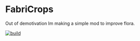# FabriCrops

Out of demotivation Im making a simple mod to improve flora. 
 
[![build](https://github.com/liljavamoddinsite/FabriCrops/actions/workflows/build.yml/badge.svg)](https://github.com/liljavamoddinsite/FabriCrops/actions/workflows/build.yml)
